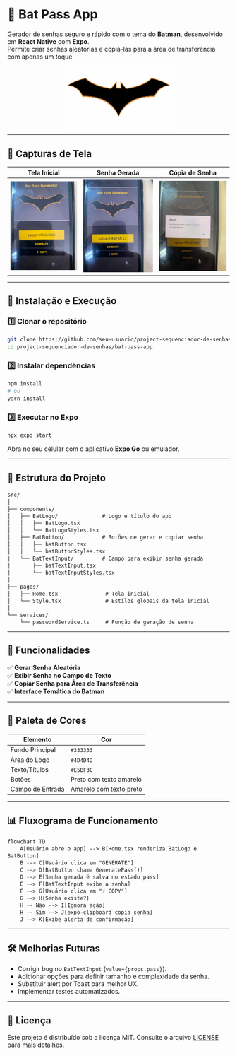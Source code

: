 # 🦇 Bat Pass App

Gerador de senhas seguro e rápido com o tema do **Batman**, desenvolvido em **React Native** com **Expo**.  
Permite criar senhas aleatórias e copiá-las para a área de transferência com apenas um toque.

<img src=".github/assets/bat-logo.png" alt="Bat Pass Logo" width="250" style="display:block;margin:auto"/>

---

## 📱 Capturas de Tela

| Tela Inicial | Senha Gerada | Cópia de Senha |
|--------------|--------------|----------------|
| ![Tela Inicial](.github/assets/TelaInicial.jpeg) | ![Gerar Senha](.github/assets/TelaSenhaGerada.jpeg) | ![Copiar Senha](.github/assets/TelaAlert.jpeg) |

---

## 🚀 Instalação e Execução

### 1️⃣ Clonar o repositório
```bash
git clone https://github.com/seu-usuario/project-sequenciador-de-senhas.git
cd project-sequenciador-de-senhas/bat-pass-app
```

### 2️⃣ Instalar dependências
```bash
npm install
# ou
yarn install
```

### 3️⃣ Executar no Expo
```bash
npx expo start
```
Abra no seu celular com o aplicativo **Expo Go** ou emulador.

---

## 📂 Estrutura do Projeto

```
src/
│
├── components/
│   ├── BatLogo/              # Logo e título do app
│   │   ├── BatLogo.tsx
│   │   └── BatLogoStyles.tsx
│   ├── BatButton/            # Botões de gerar e copiar senha
│   │   ├── batButton.tsx
│   │   └── batButtonStyles.tsx
│   └── BatTextInput/         # Campo para exibir senha gerada
│       ├── batTextInput.tsx
│       └── batTextInputStyles.tsx
│
├── pages/
│   ├── Home.tsx               # Tela inicial
│   └── Style.tsx              # Estilos globais da tela inicial
│
└── services/
    └── passwordService.ts     # Função de geração de senha
```

---

## 📌 Funcionalidades

✅ **Gerar Senha Aleatória**  
✅ **Exibir Senha no Campo de Texto**  
✅ **Copiar Senha para Área de Transferência**  
✅ **Interface Temática do Batman**  

---

## 🎨 Paleta de Cores

| Elemento           | Cor       |
|--------------------|-----------|
| Fundo Principal    | `#333333` |
| Área do Logo       | `#4D4D4D` |
| Texto/Títulos      | `#E5BF3C` |
| Botões             | Preto com texto amarelo |
| Campo de Entrada   | Amarelo com texto preto |

---

## 📊 Fluxograma de Funcionamento

```mermaid
flowchart TD
    A[Usuário abre o app] --> B[Home.tsx renderiza BatLogo e BatButton]
    B --> C[Usuário clica em "GENERATE"]
    C --> D[BatButton chama GeneratePass()]
    D --> E[Senha gerada é salva no estado pass]
    E --> F[BatTextInput exibe a senha]
    F --> G[Usuário clica em "⚡ COPY"]
    G --> H{Senha existe?}
    H -- Não --> I[Ignora ação]
    H -- Sim --> J[expo-clipboard copia senha]
    J --> K[Exibe alerta de confirmação]
```

---

## 🛠 Melhorias Futuras
- Corrigir bug no `BatTextInput` (`value={props.pass}`).
- Adicionar opções para definir tamanho e complexidade da senha.
- Substituir alert por Toast para melhor UX.
- Implementar testes automatizados.

---

## 📜 Licença
Este projeto é distribuído sob a licença MIT. Consulte o arquivo [LICENSE](LICENSE) para mais detalhes.
